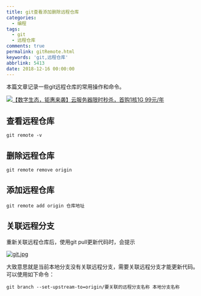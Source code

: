 ```yaml
---
title: git查看添加删除远程仓库
categories:
  - 编程
tags:
  - git
  - 远程仓库
comments: true
permalink: gitRemote.html
keywords: 'git,远程仓库'
abbrlink: 5413
date: 2018-12-16 00:00:00
---
```


本篇文章记录一些git远程仓库的常用操作和命令。
<!-- more -->

[![【数字生态，钜惠来袭】云服务器限时秒杀，首购1核1G 99元/年](/img/popularization/1537734-20190613143603431-1682477692.jpg)](https://cloud.tencent.com/redirect.php?redirect=1042&cps_key=c92a822e847f8d9a2f868d42d2065157&from=console)

## 查看远程仓库

```
git remote -v

```

## 删除远程仓库

```
git remote remove origin

```

## 添加远程仓库

```
git remote add origin 仓库地址

```

## 关联远程分支

重新关联远程仓库后，使用git pull更新代码时，会提示

[![git.jpg](https://i.postimg.cc/jSGTzzMK/git.jpg)](https://postimg.cc/4YbjGhCF)

大致意思就是当前本地分支没有关联远程分支，需要关联远程分支才能更新代码。可以使用如下命令：

```
git branch --set-upstream-to=origin/要关联的远程分支名称 本地分支名称

```